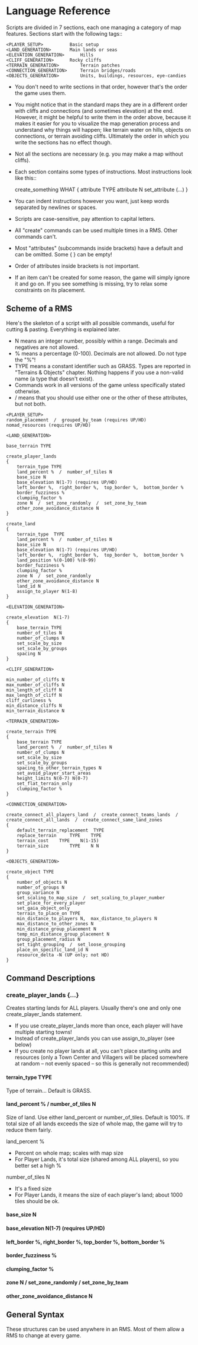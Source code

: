 Language Reference
==================

Scripts are divided in 7 sections, each one managing a category of map features. Sections start with the following tags::

	<PLAYER_SETUP>			Basic setup
	<LAND_GENERATION>		Main lands or seas
	<ELEVATION_GENERATION>		Hills
	<CLIFF_GENERATION>		Rocky cliffs
	<TERRAIN_GENERATION>		Terrain patches
	<CONNECTION_GENERATION>		Terrain bridges/roads
	<OBJECTS_GENERATION>		Units, buildings, resources, eye-candies

- You don't need to write sections in that order, however that's the order the game uses them.
- You might notice that in the standard maps they are in a different order with cliffs and connections (and sometimes elevation) at the end. However, it might be helpful to write them in the order above, because it makes it easier for you to visualize the map generation process and understand why things will happen; like terrain water on hills, objects on connections, or terrain avoiding cliffs. Ultimately the order in which you write the sections has no effect though. 
- Not all the sections are necessary (e.g. you may make a map without cliffs).
- Each section contains some types of instructions. Most instructions look like this::

	create_something WHAT
	{
	attribute TYPE
	attribute N
	set_attribute
	(...)
	}

- You can indent instructions however you want, just keep words separated by newlines or spaces.
- Scripts are case-sensitive, pay attention to capital letters.
- All "create" commands can be used multiple times in a RMS. Other commands can't.
- Most "attributes" (subcommands inside brackets) have a default and can be omitted. Some { } can be empty!
- Order of attributes inside brackets is not important.
- If an item can't be created for some reason, the game will simply ignore it and go on. If you see something is missing, try to relax some constraints on its placement.


Scheme of a RMS
---------------

Here's the skeleton of a script with all possible commands, useful for cutting & pasting. Everything is explained later.

- N means an integer number, possibly within a range. Decimals and negatives are not allowed.
- % means a percentage (0-100). Decimals are not allowed. Do not type the "%"!
- TYPE means a constant identifier such as GRASS. Types are reported in "Terrains & Objects" chapter.
  Nothing happens if you use a non-valid name (a type that doesn't exist).
- Commands work in all versions of the game unless specifically stated otherwise.
- / means that you should use either one or the other of these attributes, but not both.

```rms
<PLAYER_SETUP>
random_placement  /  grouped_by_team (requires UP/HD)
nomad_resources (requires UP/HD)

<LAND_GENERATION>

base_terrain TYPE

create_player_lands
{ 
	terrain_type TYPE
	land_percent %  /  number_of_tiles N
	base_size N  
	base_elevation N(1-7) (requires UP/HD)
	left_border %,  right_border %,  top_border %,  bottom_border %
	border_fuzziness %
	clumping_factor %
	zone N  /  set_zone_randomly  /  set_zone_by_team  
	other_zone_avoidance_distance N
}

create_land
{
	terrain_type  TYPE
	land_percent %  /  number_of_tiles N
	base_size N
	base_elevation N(1-7) (requires UP/HD) 
	left_border %,  right_border %,  top_border %,  bottom_border %
	land_position %(0-100) %(0-99) 
	border_fuzziness %
	clumping_factor %
	zone N  /  set_zone_randomly 
	other_zone_avoidance_distance N
	land_id N
	assign_to_player N(1-8)
}

<ELEVATION_GENERATION>

create_elevation  N(1-7)
{
	base_terrain TYPE
	number_of_tiles N
	number_of_clumps N
	set_scale_by_size
	set_scale_by_groups
	spacing N 
}

<CLIFF_GENERATION>

min_number_of_cliffs N
max_number_of_cliffs N
min_length_of_cliff N
max_length_of_cliff N
cliff_curliness %
min_distance_cliffs N
min_terrain_distance N 

<TERRAIN_GENERATION>

create_terrain TYPE
{
	base_terrain TYPE
	land_percent %  /  number_of_tiles N
	number_of_clumps N
	set_scale_by_size
	set_scale_by_groups
	spacing_to_other_terrain_types N
	set_avoid_player_start_areas
	height_limits N(0-7) N(0-7)
	set_flat_terrain_only
	clumping_factor %
}

<CONNECTION_GENERATION>

create_connect_all_players_land  /  create_connect_teams_lands  /  
create_connect_all_lands  /  create_connect_same_land_zones
{
	default_terrain_replacement  TYPE 
	replace_terrain 	TYPE 	TYPE
	terrain_cost 	TYPE 	N(1-15)
	terrain_size    	TYPE	N N
}

<OBJECTS_GENERATION>

create_object TYPE
{
	number_of_objects N
	number_of_groups N
	group_variance N
	set_scaling_to_map_size  /  set_scaling_to_player_number
	set_place_for_every_player
	set_gaia_object_only
	terrain_to_place_on TYPE
	min_distance_to_players N,  max_distance_to_players N
	max_distance_to_other_zones N
	min_distance_group_placement N
	temp_min_distance_group_placement N
	group_placement_radius N
	set_tight_grouping  /  set_loose_grouping
	place_on_specific_land_id N
	resource_delta -N (UP only; not HD)
}
```

Command Descriptions
--------------------

### create_player_lands {…}

Creates starting lands for ALL players. Usually there's one and only one create_player_lands statement.

- If you use create_player_lands more than once, each player will have multiple starting towns!
- Instead of create_player_lands you can use assign_to_player (see below)
- If you create no player lands at all, you can't place starting units and resources (only a Town Center and Villagers will be placed somewhere at random – not evenly spaced – so this is generally not recommended)

####    terrain_type TYPE


Type of terrain... Default is GRASS.

####    land_percent %  /  number_of_tiles N

Size of land. Use either land_percent or number_of_tiles. Default is 100%.
If total size of all lands exceeds the size of whole map, the game will try to reduce them fairly.

land_percent %
- Percent on whole map; scales with map size 
- For Player Lands, it's total size (shared among ALL players), so you better set a high % 

number_of_tiles N 
- It's a fixed size
- For Player Lands, it means the size of each player's land; about 1000 tiles should be ok.

####    base_size N  
####    base_elevation N(1-7) (requires UP/HD)
####    left_border %,  right_border %,  top_border %,  bottom_border %
####    border_fuzziness %
####    clumping_factor %
####    zone N  /  set_zone_randomly  /  set_zone_by_team  
####    other_zone_avoidance_distance N

General Syntax
--------------

These structures can be used anywhere in an RMS. Most of them allow a RMS to change at every game.
